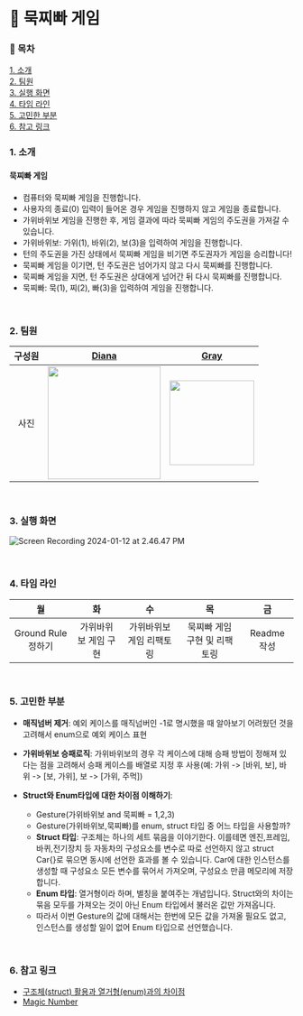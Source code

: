 # 🎯 묵찌빠 게임
### 📝 목차
[1. 소개](#1-소개)</br>
[2. 팀원](#2-팀원)</br>
[3. 실행 화면](#3-실행-화면)</br>
[4. 타임 라인](#4-타임-라인)</br>
[5. 고민한 부분](#5-고민한-부분)</br>
[6. 참고 링크](#6-참고-링크)</br>


### 1. 소개
#### 묵찌빠 게임
- 컴퓨터와 묵찌빠 게임을 진행합니다.
- 사용자의 종료(0) 입력이 들어온 경우 게임을 진행하지 않고 게임을 종료합니다.
- 가위바위보 게임을 진행한 후, 게임 결과에 따라 묵찌빠 게임의 주도권을 가져갈 수 있습니다.
- 가위바위보: 가위(1), 바위(2), 보(3)을 입력하여 게임을 진행합니다.
- 턴의 주도권을 가진 상태에서 묵찌빠 게임을 비기면 주도권자가 게임을 승리합니다!
- 묵찌빠 게임을 이기면, 턴 주도권은 넘어가지 않고 다시 묵찌빠를 진행합니다.
- 묵찌빠 게임을 지면, 턴 주도권은 상대에게 넘어간 뒤 다시 묵찌빠를 진행합니다. 
- 묵찌빠: 묵(1), 찌(2), 빠(3)을 입력하여 게임을 진행합니다.

</br>

### 2. 팀원
|구성원|[Diana](https://github.com/Diana-yjh)|[Gray](https://github.com/yawoong2)|
|:---:|:---:|:---:|
|사진|<img src = "https://github.com/Diana-yjh/ios-rock-paper-scissors/assets/57698939/ba2771a0-629e-4919-9a1c-46a3ebf3bcab" width = "200" height = "200"/>|<img src = "https://github.com/Diana-yjh/ios-rock-paper-scissors/assets/57698939/d24f2e64-1c33-41dd-8c2b-9f6840b77dfc" width = "150" />|

</br>

### 3. 실행 화면
![Screen Recording 2024-01-12 at 2.46.47 PM](https://hackmd.io/_uploads/ry7PrIROT.gif)

</br>

### 4. 타임 라인
|월|화|수|목|금|
|:---:|:---:|:---:|:---:|:---:|
|Ground Rule 정하기|가위바위보 게임 구현|가위바위보 게임 리팩토링|묵찌빠 게임 구현 및 리팩토링|Readme 작성|

</br>

### 5. 고민한 부분
- __매직넘버 제거__: 예외 케이스를 매직넘버인 -1로 명시했을 때 알아보기 어려웠던 것을 고려해서 enum으로 예외 케이스 표현


- __가위바위보 승패로직__: 가위바위보의 경우 각 케이스에 대해 승패 방법이 정해져 있다는 점을 고려해서 승패 케이스를 배열로 지정 후 사용(예: 가위 -> [바위, 보], 바위 -> [보, 가위], 보 -> [가위, 주먹])


- __Struct와 Enum타입에 대한 차이점 이해하기__:
    - Gesture(가위바위보 and 묵찌빠 = 1,2,3)
    - Gesture(가위바위보,묵찌빠)를 enum, struct 타입 중 어느 타입을 사용할까?
    - __Struct 타입__: 구조체는 하나의 세트 묶음을 이야기한다.
이를테면 엔진,프레임,바퀴,전기장치 등 자동차의 구성요소를 변수로 따로 선언하지 않고 struct Car{}로 묶으면 동시에 선언한 효과를 볼 수 있습니다.
 Car에 대한 인스턴스를 생성할 때 구성요소 모든 변수를 묶어서 가져오며, 구성요소 만큼 메모리에 저장합니다.
    - __Enum 타입__: 열거형이라 하며, 별칭을 붙여주는 개념입니다.
Struct와의 차이는 묶음 모두를 가져오는 것이 아닌 Enum 타입에서 불러온 값만 가져옵니다.
    - 따라서 이번 Gesture의 값에 대해서는 한번에 모든 값을 가져올 필요도 없고, 인스턴스를 생성할 일이 없어 Enum 타입으로 선언했습니다.
    
</br>
    
### 6. 참고 링크
- [구조체(struct) 활용과 열거형(enum)과의 차이점](https://www.inflearn.com/questions/271848/%EA%B5%AC%EC%A1%B0%EC%B2%B4-struct-%ED%99%9C%EC%9A%A9%EA%B3%BC-%EC%97%B4%EA%B1%B0%ED%98%95-enum-%EA%B3%BC%EC%9D%98-%EC%B0%A8%EC%9D%B4%EC%A0%90)
- [Magic Number](https://dev-dmsgk.tistory.com/30)
